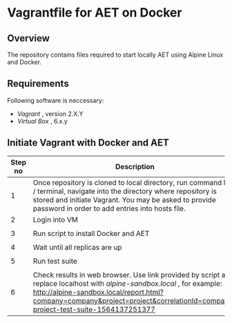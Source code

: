 # Vagrantfile for AET on Docker

##  Overview

The repository contains files required to start locally AET using Alpine Linux and Docker.

## Requirements

Following software is neccessary:

* *Vagrant* , version 2.X.Y
* *Virtual Box* , 6.x.y

## Initiate Vagrant with Docker and AET

| Step no | Description | Command|
|---------|-------------|--------|
|1| Once repository is cloned to local directory, run command line / terminal, navigate into the directory where repository is stored and initiate Vagrant. You may be asked to provide password in order to add entries into hosts file. | `vagrant up` |
|2| Login into VM | `vagrant ssh` |
|3| Run script to install Docker and AET | `sudo /var/tmp/custom/scripts/configure_aet.sh` |
|4| Wait until all replicas are up | `sudo docker ps`|
|5| Run test suite |  `cd /var/tmp/custom/aet; ./aet.sh http://192.168.59.12:8181`|
|6| Check results in web browser. Use link provided by script and replace localhost with *alpine-sandbox.local* , for example: http://alpine-sandbox.local/report.html?company=company&project=project&correlationId=company-project-test-suite-1564137251377 |






